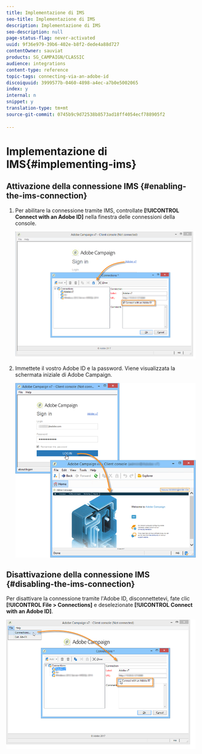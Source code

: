 ```yaml
---
title: Implementazione di IMS
seo-title: Implementazione di IMS
description: Implementazione di IMS
seo-description: null
page-status-flag: never-activated
uuid: 9f36e979-39b6-402e-b8f2-dede4a88d727
contentOwner: sauviat
products: SG_CAMPAIGN/CLASSIC
audience: integrations
content-type: reference
topic-tags: connecting-via-an-adobe-id
discoiquuid: 3999577b-0460-4898-a4ec-a7b0e5002065
index: y
internal: n
snippet: y
translation-type: tm+mt
source-git-commit: 0745b9c9d72538b8573ad18ff4054ecf788905f2

---
```



# Implementazione di IMS{#implementing-ims}

## Attivazione della connessione IMS {#enabling-the-ims-connection}

1. Per abilitare la connessione tramite IMS, controllate **[!UICONTROL Connect with an Adobe ID]** nella finestra delle connessioni della console.

   ![](assets/ims_1.png)

1. Immettete il vostro Adobe ID e la password. Viene visualizzata la schermata iniziale di Adobe Campaign.

   ![](assets/ims_2.png)

## Disattivazione della connessione IMS {#disabling-the-ims-connection}

Per disattivare la connessione tramite l&#39;Adobe ID, disconnettetevi, fate clic **[!UICONTROL File > Connections]** e deselezionate **[!UICONTROL Connect with an Adobe ID]**.

![](assets/ims_4.png)


